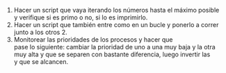 1. Hacer un script que vaya iterando los números hasta el máximo posible y verifique si es primo o no, si lo es imprimirlo.
2. Hacer un script que también entre como en un bucle y ponerlo a correr junto a los otros 2.
3. Monitorear las prioridades de los procesos y hacer que pase lo siguiente: cambiar la prioridad de uno a una muy baja y la otra muy alta y que se separen con bastante diferencia, luego invertir las y que se alcancen.